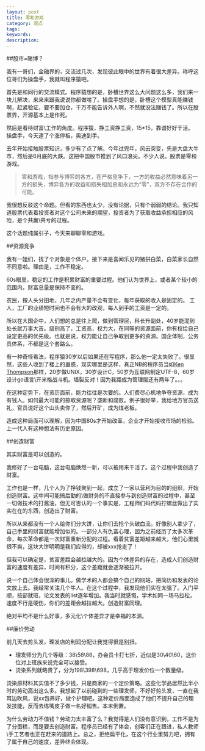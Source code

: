 ```yaml
---
layout: post
title: 零和游戏
category: 观点
tags: 
keywords:
description:
---
```


##股市=赌博？

我有一哥们，金融界的，交流过几次，发现彼此眼中的世界有着很大差异。称呼这位哥们为操盘手，我就叫程序猿吧。

首先是和同行的交流模式。程序猿想的是，卧槽世界这么大问题这么多，我们来一块儿解决，来来来跟我说说你都做啥了。操盘手想的是，卧槽这个模型真能赚钱啊，赶紧验证，要不要加仓，千万不能告诉外人啊，不然就没法赚钱了。所以在股票界，开源基本上是作死。

然后是看待财富\工作的角度。程序猿，挣工资挣工资，15*15，靠谱好好干活。操盘手，今天逮了个涨停板，奥迪到手。

去年开始接触股票知识，多少有了点了解。今年过完年，风云突变，先是大盘大牛市，然后是6月底的大跌。这把中国股市推到了风口浪尖。不少人说，股票是零和游戏。

> 零和游戏，指参与博弈的各方，在严格竞争下，一方的收益必然意味着另一方的损失，博弈各方的收益和损失相加总和永远为“零”，双方不存在合作的可能。

我很想反驳这个命题。但看的东西也太少，没有论据，只有个弱弱的结论。我只知道股票代表着投资者对这个公司未来的期望，投资者为了获取收益承担相应的风险，是个共赢\共亏的过程。

这个话题纯属引子，今天来聊聊零和游戏。

##资源竞争

我有一姐们，找了个对象是个体户。接下来是喜闻乐见的猪拱白菜，白菜家长自然不同意啦。理由是，工作不稳定。

60s眼里，稳定的工作是积累财富的重要过程。他们认为世界上，或者某个较小的范围内，财富总量是保持不变的。

农民，按人头分田地，几年之内产量不会有变化，每年获取的收入是固定的。
工人，工厂的业绩短时间也不会有大的改观，每人到手的工资是一定的。

所以在大国企中，人们想的总是往上爬，做到管理层，科长升副处，40岁能混到处长就万事大吉。级别高了，工资高，权力大，在同等的资源面前，你有权给自己设定更高的优先级。也就是说，权力能让自己争取到更多的资源。国企体制，公务员体系，不都是这个套路么。

有一种奇怪看法，程序猿30岁以后如果还在写程序，那么他一定太失败了。很显然，这些人收到了楼上的蛊惑，现实哪里是这样，真正NB的程序员当如[Ken Thompson][1]那样，20岁做UNIX，30岁设计C，50岁为互联网制定UTF-8，60岁设计go语言\开米格战斗机。墙裂反对！因为我距成为管理层还有两年了。。。

在这种定势下，在资历面前，能力往往是次要的。人们费尽心机地争夺资源，成为有钱人。如何最大可能的掠取资源呢？垄断和腐败。例子很好举，我给地方官员送礼，官员说好这个山头卖你了，然后开矿，成为煤老板。

造成这种局面可以理解，因为中国80s才开始改革，企业才开始接收市场的检验。上一代人有这种想法有历史原因。

##创造财富

其实财富是可以创造的。

我修好了一台电脑，这台电脑焕然一新，可以被用来干活了。这个过程中我创造了财富。

工作也是一样，几个人为了挣钱聚到一起，成立了一家以营利为目的的组织，开始创造财富。这中间可能搞后勤的\做财务的不直接参与到创造财富的过程中，甚至一切做技术的打酱油，但无可否认的一个事实是，工程师们码代码拧螺丝做出了实实在在的东西，创造出了财富。

所以从来都没有一个人给你们分大饼，让你们去抢个头破血流。好像别人拿少了，自己手里的财富就能增加似的。一部分人有仇富心理，因为之前经历了太多次革命，每次革命都是一次财富重新分配的过程。看着贫富差距越来越大，他们心里就很不爽，这块大饼明明是我们应得的，却被xxx抢走了！

但我可以确定是，贫富差距会越拉越大的。因为个体差异的存在，造成人们创造财富的速度有差异，时间有积分，这个差距就会逐渐被拉开。

说一个自己体会很深的事儿。做学术的人都会搞个自己的网站，把简历和发表的论文放上去。我经常关注几个牛人。在这个过程中，我发现他们实在太强了。入门平顺，按部就班，论文发表的list逐年增加。我当时就感慨，学术如同一场马拉松，速度不行是硬伤，你们的差距会越拉越大。创造财富同理。

绝对平均不是什么好事，多元化\个体差异才是幸福的本源。

##廉价劳动

前几天去剪头发，理发店的利润分配让我觉得很是别扭。

- 理发师分为几个等级：38\58\88，办会员卡打七折，近似是30\40\60，这价位对上班族来说完全可以接受。
- 烫染系列就略贵了，分为198\398\698，几乎高于理发价位一个数量级。

烫染原材料其实值不了多少钱，只是商家的一个定价策略。这些化学品居然比半小时的劳动高出这么多。我想起了以前碰到的一些理发师，不好好剪头发，一直在我耳边吹风，说xx包养好，做个护理吧。这种定价局面造成了他们不提升自己的理发技能，反而去练嘴皮子做一名好销售。本末倒置。

为什么劳动力不值钱？劳动力太丰富了么？我觉得是人们没有意识到，工作不是为了分蛋糕，而是要去创造财富。程序员已经有了体会，创客们正在跟进，私人教师\手工艺者也正在赶来的道路上。总之，拒绝扁平化，在这个行业里努力吧，拥有了属于自己的速度，差异终会体现。


  [1]: https://en.wikipedia.org/wiki/Ken_Thompson